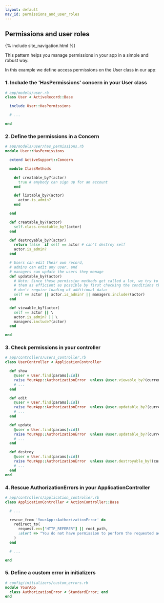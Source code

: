 ```yaml
---
layout: default
nav_id: permissions_and_user_roles
---
```


<div class="page-header">
  <h2>Permissions and user roles</h2>
</div>

{% include site_navigation.html %}

This pattern helps you manage permissions in your app in a simple and robust way.

In this example we define access permissions on the User class in our app:

### 1. Include the 'HasPermissions' concern in your User class

```ruby
# app/models/user.rb
class User < ActiveRecord::Base

  include User::HasPermissions

  # ...

end
```

### 2. Define the permissions in a Concern

```ruby
# app/models/user/has_permissions.rb
module User::HasPermissions

  extend ActiveSupport::Concern

  module ClassMethods

    def creatable_by?(actor)
      true # anybody can sign up for an account
    end

    def listable_by?(actor)
      actor.is_admin?
    end

  end

  def creatable_by?(actor)
    self.class.creatable_by?(actor)
  end

  def destroyable_by?(actor)
    return false  if self == actor # can't destroy self
    actor.is_admin?
  end

  # Users can edit their own record,
  # admins can edit any user, and
  # managers can update the users they manage
  def updatable_by?(actor)
    # Note: Since these permission methods get called a lot, we try to make
    # them as efficient as possible by first checking the conditions that
    # don't require loading of additional data:
    self == actor || actor.is_admin? || managers.include?(actor)
  end

  def viewable_by?(actor)
    self == actor || \
    actor.is_admin? || \
    managers.include?(actor)
  end

end
```

### 3. Check permissions in your controller

```ruby
# app/controllers/users_controller.rb
class UserController < ApplicationController

  def show
    @user = User.find(params[:id])
    raise YourApp::AuthorizationError  unless @user.viewable_by?(current_user)
    # ...
  end

  def edit
    @user = User.find(params[:id])
    raise YourApp::AuthorizationError  unless @user.updatable_by?(current_user)
    # ...
  end

  def update
    @user = User.find(params[:id])
    raise YourApp::AuthorizationError  unless @user.updatable_by?(current_user)
    # ...
  end

  def destroy
    @user = User.find(params[:id])
    raise YourApp::AuthorizationError  unless @user.destroyable_by?(current_user)
    # ...
  end
end
```

### 4. Rescue AuthorizationErrors in your ApplicationController

```ruby
# app/controllers/application_controller.rb
class ApplicationController < ActionController::Base

  # ...

  rescue_from 'YourApp::AuthorizationError' do
    redirect_to(
      request.env["HTTP_REFERER"] || root_path,
      :alert => "You do not have permission to perform the requested action."
    )
  end

  # ...

end
```

### 5. Define a custom error in initializers

```ruby
# config/initializers/custom_errors.rb
module YourApp
  class AuthorizationError < StandardError; end
end
```
